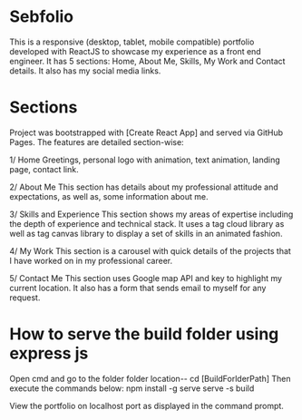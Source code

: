 # Sebfolio

This is a responsive (desktop, tablet, mobile compatible) portfolio developed with ReactJS to showcase my experience as a front end engineer.
It has 5 sections: Home, About Me, Skills, My Work and Contact details.
It also has my social media links.

# Sections

Project was bootstrapped with [Create React App] and served via GitHub Pages.
The features are detailed section-wise:

1/ Home
Greetings, personal logo with animation, text animation, landing page, contact link.

2/ About Me
This section has details about my professional attitude and expectations, as well as, some information about me.

3/ Skills and Experience
This section shows my areas of expertise including the depth of experience and technical stack.
It uses a tag cloud library as well as tag canvas library to display a set of skills in an animated fashion.

4/ My Work
This section is a carousel with quick details of the projects that I have worked on in my professional career.

5/ Contact Me
This section uses Google map API and key to highlight my current location.
It also has a form that sends email to myself for any request.

# How to serve the build folder using express js

Open cmd and go to the folder folder location-- cd [BuildForlderPath]
Then execute the commands below:
npm install -g serve
serve -s build

View the portfolio on localhost port as displayed in the command prompt.
